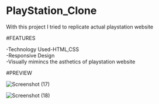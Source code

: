 # PlayStation_Clone

With this project I tried to replicate actual playstation website<br>

#FEATURES<br>

-Technology Used-HTML,CSS<br>
-Responsive Design<br>
-Visually mimincs the asthetics of playstation website<br>

#PREVIEW<br>

![Screenshot (17)](https://github.com/Anugrah070/PlayStation_Clone/assets/71122669/f2f079d8-a954-4c13-a908-180468aca6dd)

![Screenshot (18)](https://github.com/Anugrah070/PlayStation_Clone/assets/71122669/da60a375-d333-476e-9c34-6dd2ab63a481)
